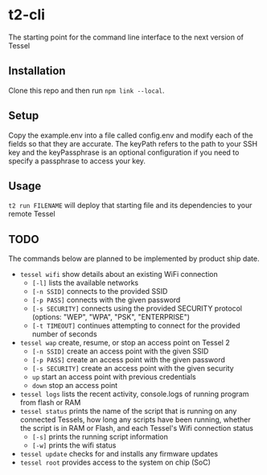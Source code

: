 # t2-cli
The starting point for the command line interface to the next version of Tessel

## Installation
Clone this repo and then run `npm link --local`. 

## Setup
Copy the example.env into a file called config.env and modify each of the fields so that they are accurate. The keyPath refers to the path to your SSH key and the keyPassphrase is an optional configuration if you need to specify a passphrase to access your key.

## Usage
`t2 run FILENAME` will deploy that starting file and its dependencies to your remote Tessel

## TODO
The commands below are planned to be implemented by product ship date.

* `tessel wifi` show details about an existing WiFi connection
  * `[-l]` lists the available networks
  * `[-n SSID]` connects to the provided SSID
  * `[-p PASS]` connects with the given password
  * `[-s SECURITY]` connects using the provided SECURITY protocol (options: "WEP", "WPA", "PSK", "ENTERPRISE")
  * `[-t TIMEOUT]` continues attempting to connect for the provided number of seconds
* `tessel wap` create, resume, or stop an access point on Tessel 2
  * `[-n SSID]` create an access point with the given SSID
  * `[-p PASS]` create an access point with the given password
  * `[-s SECURITY]` create an access point with the given security
  * `up` start an access point with previous credentials
  * `down` stop an access point
* `tessel logs` lists the recent activity, console.logs of running program from flash or RAM
* `tessel status` prints the name of the script that is running on any connected Tessels, how long any scripts have been running, whether the script is in RAM or Flash, and each Tessel's Wifi connection status
  * `[-s]` prints the running script information
  * `[-w]` prints the wifi status
* `tessel update` checks for and installs any firmware updates
* `tessel root` provides access to the system on chip (SoC)

